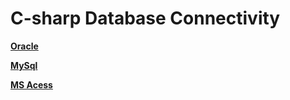 # C-sharp Database Connectivity

[**Oracle**](/Database/oracle.cs)

[**MySql**](/Database/Mysql.cs)

[**MS Acess**](/Database/msacess.cs)
